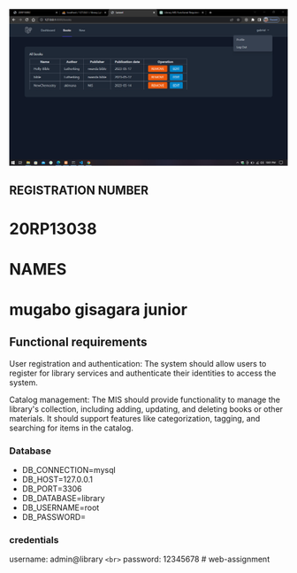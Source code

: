 <img src="sys.png">

## REGISTRATION NUMBER

<h1>20RP13038</h1>

# NAMES

<h1>mugabo gisagara junior</h1>

## Functional requirements

<p>
User registration and authentication: The system should allow users to register for library services and authenticate their identities to access the system.
</p>

<p>
Catalog management: The MIS should provide functionality to manage the library's collection, including adding, updating, and deleting books or other materials. It should support features like categorization, tagging, and searching for items in the catalog.
</p>

### Database

<ul>
<li>DB_CONNECTION=mysql</li>
<li>DB_HOST=127.0.0.1</li>
<li>DB_PORT=3306</li>
<li>DB_DATABASE=library</li>
<li>DB_USERNAME=root</li>
<li>DB_PASSWORD=</li>
</ul>

### credentials

username: admin@library
`<br>`
password: 12345678
#   w e b - a s s i g n m e n t 
 
 